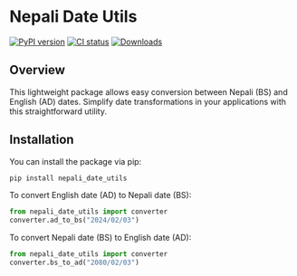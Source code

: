# Nepali Date Utils

[![PyPI version](https://badge.fury.io/py/nepali-date-utils.svg)](https://pypi.org/project/nepali-date-utils/)
[![CI status](https://github.com/nrjadkry/nepali-date-utils/actions/workflows/python-publish.yml/badge.svg?branch=master)](https://github.com/opensource-nepal/py-nepali/actions)
[![Downloads](https://img.shields.io/pypi/dm/nepali-date-utils.svg?maxAge=180)](https://pypi.org/project/nepali-date-utils/)


## Overview
This lightweight package allows easy conversion between Nepali (BS) and English (AD) dates. Simplify date transformations in your applications with this straightforward utility.

## Installation
You can install the package via pip:
```bash
pip install nepali_date_utils
```

To convert English date (AD) to Nepali date (BS):

```python
from nepali_date_utils import converter
converter.ad_to_bs("2024/02/03")
```

To convert Nepali date (BS) to English date (AD):

```python
from nepali_date_utils import converter
converter.bs_to_ad("2080/02/03")
```
